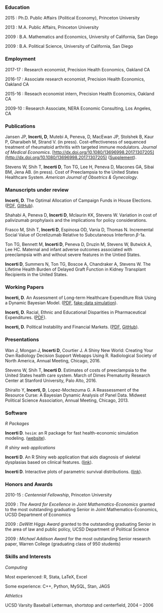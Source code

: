 ### Education
2015
: Ph.D. Public Affairs (Political Economy), Princeton University

2013
: M.A. Public Affairs, Princeton University

2009
: B.A. Mathematics and Economics, University of California, San Diego

2009
:  B.A. Political Science, University of California, San Diego

### Employment
2017-17
: Research economist, Precision Health Economics, Oakland CA

2016-17
: Associate research economist, Precision Health Economics, Oakland CA

2015-16
: Reseach economist intern, Precision Health Economics, Oakland CA

2009-10
: Research Associate, NERA Economic Consulting, Los Angeles, CA

### Publications
Jansen JP, **Incerti, D**, Mutebi A, Peneva, D, MacEwan JP, Stolshek B, Kaur P, Gharaibeh M, Strand V. (in press). Cost-effectiveness of sequenced treatment of rheumatoid arthritis with targeted immune modulators. *Journal of Medical Economics*. [http://dx.doi.org/10.1080/13696998.2017.1307205](http://dx.doi.org/10.1080/13696998.2017.1307205) ([Supplement](http://devinincerti.com/papers/ce-bdmards-ra-jme-2017-supplement.pdf)).

Stevens W, Shih T, **Incerti D**, Ton TG, Lee H, Peneva D, Macones GA, Sibai BM, Jena AB. (in press). Cost of Preeclampsia to the United States Healthcare System. *American Journal of Obsetrics & Gynecology*. 

### Manuscripts under review
**Incerti, D**. The Optimal Allocation of Campaign Funds in House Elections. ([PDF](http://devinincerti.com/papers/optimal_house.pdf), [GitHub](https://github.com/dincerti/optimal-house)).

Shahabi A, Peneva D, **Incerti D**, Mclaurin KK, Stevens W. Variation in cost of palivizumab prophylaxis and the implications for policy considerations.

Frasco M, Shih T, **Incerti D**, Espinosa OD, Vania D, Thomas N. Incremental Social Value of Ocrelizumab Relative to Subcutaneous Interferon $\beta$-1a.

Ton TG, Bennett M, **Incerti D**, Peneva D, Druzin M, Stevens W, Butwick A, Lee HC. Maternal and infant adverse outcomes associated with preeclampsia with and without severe features in the Untied States.

**Incerti D**, Summers N, Ton TG, Boscoe A, Chandraker A, Stevens W. The Lifetime Health Burden of Delayed Graft Function in Kidney Transplant Recipients in the United States.

### Working Papers
**Incerti, D**. An Assessment of Long-term Healthcare Expenditure Risk Using a Dynamic Bayesian Model. ([PDF](http://devinincerti.com/papers/longterm_spending.pdf), [fake-data simulation](http://devinincerti.com/twopart_re_longitudinal.html)).

**Incerti, D**. Racial, Ethnic and Educational Disparities in Pharmaceutical Expenditures. ([PDF](http://devinincerti.com/papers/disparities_rx.pdf)).

**Incerti, D**. Political Instability and Financial Markets. ([PDF](http://devinincerti.com/papers/instability_finance.pdf), 
[GitHub](https://github.com/dincerti/political-instability)).

### Presentations
Wan J, Mongan J, **Incerti D**, Courtier J. A Shiny New World: Creating Your Own Radiology Decision Support Webapps Using R. Radiological Society of North America, Annual Meeting, Chicago, 2016.

Stevens W, Shih T, **Incerti D**. Estimates of costs of preeclampsia to the United States health care system. March of Dimes Prematurity Research Center at Stanford University, Palo Alto, 2016.

Shiraito Y, **Incerti, D**, Lopez-Moctezuma G. A Reassessment of the Resource Curse: A Bayesian Dynamic Analysis of Panel Data. Midwest Political Science Association, Annual Meeting, Chicago, 2013.

### Software

*R Packages*

**Incerti D**. `hesim`: an R package for fast health-economic simulation modeling. ([website](http://devinincerti.com/hesim/)).

*R shiny web applications*

**Incerti D**. An R Shiny web application that aids diagnosis of skeletal dysplasias based on clinical features. ([link](http://104.131.159.61:3838/skeletal-dysplasias/)).

**Incerti D**. Interactive plots of parametric survival distributions. ([link](http://104.131.159.61:3838/survival-curves/)).

### Honors and Awards
2010-15
: *Centennial Fellowship*, Princeton University

2009
: *The Award for Excellence in Joint Mathematics-Economics* granted to the most outstanding graduating Senior in Joint Mathematics-Economics, UCSD Department of Economics

2009
: *DeWitt Higgs Award* granted to the outstanding graduating Senior in the area of law and public policy, UCSD Department of Political Science

2009
: *Michael Addison Award* for the most outstanding Senior research paper, Warren College (graduating class of 950 students)

### Skills and Interests
*Computing*

Most experienced: R, Stata, LaTeX, Excel

Some experience: C++, Python, MySQL, Stan, JAGS

*Athletics*

UCSD Varsity Baseball Letterman, shortstop and centerfield, 2004 – 2006
